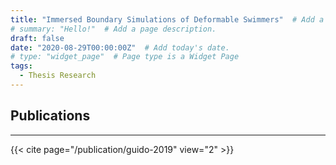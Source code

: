 ```yaml
---
title: "Immersed Boundary Simulations of Deformable Swimmers"  # Add a page title.
# summary: "Hello!"  # Add a page description.
draft: false
date: "2020-08-29T00:00:00Z"  # Add today's date.
# type: "widget_page"  # Page type is a Widget Page
tags:
  - Thesis Research
---
```


## Publications
---
{{< cite page="/publication/guido-2019" view="2" >}}
